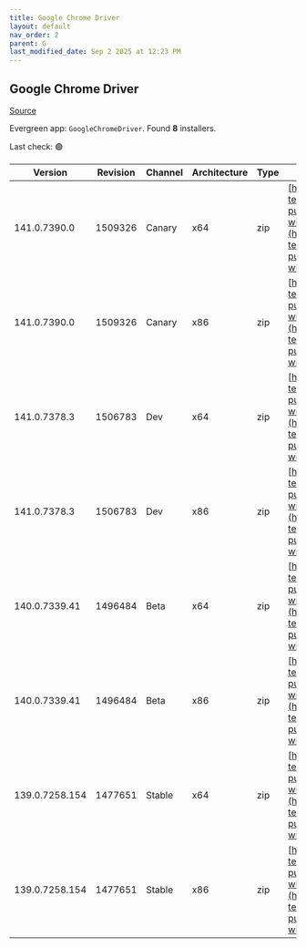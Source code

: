 ```yaml
---
title: Google Chrome Driver
layout: default
nav_order: 2
parent: G
last_modified_date: Sep 2 2025 at 12:23 PM
---
```


## Google Chrome Driver

[Source](https://googlechromelabs.github.io/chrome-for-testing/)

Evergreen app: `GoogleChromeDriver`. Found **8** installers.

Last check: 🟢

| Version        | Revision | Channel | Architecture | Type | URI                                                                                                                                                                                                          |
| -------------- | -------- | ------- | ------------ | ---- | ------------------------------------------------------------------------------------------------------------------------------------------------------------------------------------------------------------ |
| 141.0.7390.0   | 1509326  | Canary  | x64          | zip  | [https://storage.googleapis.com/chrome-for-testing-public/141.0.7390.0/win64/chromedriver-win64.zip](https://storage.googleapis.com/chrome-for-testing-public/141.0.7390.0/win64/chromedriver-win64.zip)     |
| 141.0.7390.0   | 1509326  | Canary  | x86          | zip  | [https://storage.googleapis.com/chrome-for-testing-public/141.0.7390.0/win32/chromedriver-win32.zip](https://storage.googleapis.com/chrome-for-testing-public/141.0.7390.0/win32/chromedriver-win32.zip)     |
| 141.0.7378.3   | 1506783  | Dev     | x64          | zip  | [https://storage.googleapis.com/chrome-for-testing-public/141.0.7378.3/win64/chromedriver-win64.zip](https://storage.googleapis.com/chrome-for-testing-public/141.0.7378.3/win64/chromedriver-win64.zip)     |
| 141.0.7378.3   | 1506783  | Dev     | x86          | zip  | [https://storage.googleapis.com/chrome-for-testing-public/141.0.7378.3/win32/chromedriver-win32.zip](https://storage.googleapis.com/chrome-for-testing-public/141.0.7378.3/win32/chromedriver-win32.zip)     |
| 140.0.7339.41  | 1496484  | Beta    | x64          | zip  | [https://storage.googleapis.com/chrome-for-testing-public/140.0.7339.41/win64/chromedriver-win64.zip](https://storage.googleapis.com/chrome-for-testing-public/140.0.7339.41/win64/chromedriver-win64.zip)   |
| 140.0.7339.41  | 1496484  | Beta    | x86          | zip  | [https://storage.googleapis.com/chrome-for-testing-public/140.0.7339.41/win32/chromedriver-win32.zip](https://storage.googleapis.com/chrome-for-testing-public/140.0.7339.41/win32/chromedriver-win32.zip)   |
| 139.0.7258.154 | 1477651  | Stable  | x64          | zip  | [https://storage.googleapis.com/chrome-for-testing-public/139.0.7258.154/win64/chromedriver-win64.zip](https://storage.googleapis.com/chrome-for-testing-public/139.0.7258.154/win64/chromedriver-win64.zip) |
| 139.0.7258.154 | 1477651  | Stable  | x86          | zip  | [https://storage.googleapis.com/chrome-for-testing-public/139.0.7258.154/win32/chromedriver-win32.zip](https://storage.googleapis.com/chrome-for-testing-public/139.0.7258.154/win32/chromedriver-win32.zip) |
